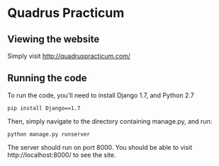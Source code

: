 # Quadrus Practicum

## Viewing the website

Simply visit http://quadruspracticum.com/

## Running the code

To run the code, you'll need to install Django 1.7, and Python 2.7

```
pip install Django==1.7
```

Then, simply navigate to the directory containing manage.py, and run:

```
python manage.py runserver
```

The server should run on port 8000. You should be able to visit http://localhost:8000/ to see the site.

